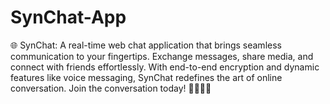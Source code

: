 # SynChat-App
🌐 SynChat: A real-time web chat application that brings seamless communication to your fingertips. Exchange messages, share media, and connect with friends effortlessly. With end-to-end encryption and dynamic features like voice messaging, SynChat redefines the art of online conversation. Join the conversation today! 🚀📱💬✨
